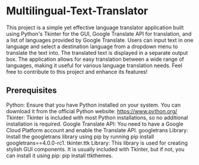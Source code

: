 # Multilingual-Text-Translator
This project is a simple yet effective language translator application built using Python's Tkinter for the GUI, Google Translate API for translation, and a list of languages provided by Google Translate. Users can input text in one language and select a destination language from a dropdown menu to translate the text into. The translated text is displayed in a separate output box. The application allows for easy translation between a wide range of languages, making it useful for various language translation needs. Feel free to contribute to this project and enhance its features!

## Prerequisites
Python: Ensure that you have Python installed on your system. You can download it from the official Python website: https://www.python.org/
Tkinter: Tkinter is included with most Python installations, so no additional installation is required.
Google Translate API: You need to have a Google Cloud Platform account and enable the Translate API.
googletrans Library: Install the googletrans library using pip by running pip install googletrans==4.0.0-rc1.
tkinter.ttk Library: This library is used for creating stylish GUI components. It is usually included with Tkinter, but if not, you can install it using pip: pip install ttkthemes.
